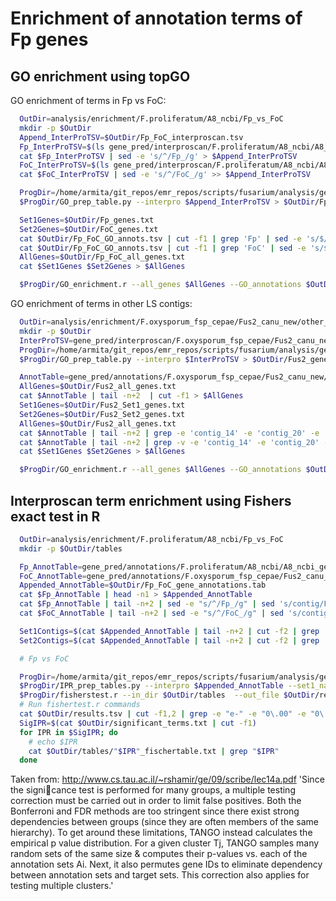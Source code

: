 # Enrichment of annotation terms of Fp genes

## GO enrichment using topGO


GO enrichment of terms in Fp vs FoC:

```bash
  OutDir=analysis/enrichment/F.proliferatum/A8_ncbi/Fp_vs_FoC
  mkdir -p $OutDir
  Append_InterProTSV=$OutDir/Fp_FoC_interproscan.tsv
  Fp_InterProTSV=$(ls gene_pred/interproscan/F.proliferatum/A8_ncbi/A8_ncbi_interproscan.tsv)
  cat $Fp_InterProTSV | sed -e 's/^/Fp_/g' > $Append_InterProTSV
  FoC_InterProTSV=$(ls gene_pred/interproscan/F.proliferatum/A8_ncbi/A8_ncbi_interproscan.tsv)
  cat $FoC_InterProTSV | sed -e 's/^/FoC_/g' >> $Append_InterProTSV

  ProgDir=/home/armita/git_repos/emr_repos/scripts/fusarium/analysis/gene_enrichment
  $ProgDir/GO_prep_table.py --interpro $Append_InterProTSV > $OutDir/Fp_FoC_GO_annots.tsv

  Set1Genes=$OutDir/Fp_genes.txt
  Set2Genes=$OutDir/FoC_genes.txt
  cat $OutDir/Fp_FoC_GO_annots.tsv | cut -f1 | grep 'Fp' | sed -e 's/$/\t0.001/g'> $Set1Genes
  cat $OutDir/Fp_FoC_GO_annots.tsv | cut -f1 | grep 'FoC' | sed -e 's/$/\t1.00/g' > $Set2Genes
  AllGenes=$OutDir/Fp_FoC_all_genes.txt
  cat $Set1Genes $Set2Genes > $AllGenes

  $ProgDir/GO_enrichment.r --all_genes $AllGenes --GO_annotations $OutDir/Fp_FoC_GO_annots.tsv --out_dir $OutDir > $OutDir/output.txt
```

GO enrichment of terms in other LS contigs:

```bash
  OutDir=analysis/enrichment/F.oxysporum_fsp_cepae/Fus2_canu_new/other_LS_vs_core
  mkdir -p $OutDir
  InterProTSV=gene_pred/interproscan/F.oxysporum_fsp_cepae/Fus2_canu_new/Fus2_canu_new_interproscan.tsv
  ProgDir=/home/armita/git_repos/emr_repos/scripts/fusarium/analysis/gene_enrichment
  $ProgDir/GO_prep_table.py --interpro $InterProTSV > $OutDir/Fus2_gene_GO_annots.tsv

  AnnotTable=gene_pred/annotations/F.oxysporum_fsp_cepae/Fus2_canu_new/Fus2_canu_new_gene_annotations.tab
  AllGenes=$OutDir/Fus2_all_genes.txt
  cat $AnnotTable | tail -n+2  | cut -f1 > $AllGenes
  Set1Genes=$OutDir/Fus2_Set1_genes.txt
  Set2Genes=$OutDir/Fus2_Set2_genes.txt
  AllGenes=$OutDir/Fus2_all_genes.txt
  cat $AnnotTable | tail -n+2 | grep -e 'contig_14' -e 'contig_20' -e 'contig_22' | cut -f1 | sed -e 's/$/\t0.001/g'> $Set1Genes
  cat $AnnotTable | tail -n+2 | grep -v -e 'contig_14' -e 'contig_20' -e 'contig_22' | cut -f1 | sed -e 's/$/\t1.00/g' > $Set2Genes
  cat $Set1Genes $Set2Genes > $AllGenes

  $ProgDir/GO_enrichment.r --all_genes $AllGenes --GO_annotations $OutDir/Fus2_gene_GO_annots.tsv --out_dir $OutDir > $OutDir/output.txt
```

## Interproscan term enrichment using Fishers exact test in R

```bash
  OutDir=analysis/enrichment/F.proliferatum/A8_ncbi/Fp_vs_FoC
  mkdir -p $OutDir/tables

  Fp_AnnotTable=gene_pred/annotations/F.proliferatum/A8_ncbi/A8_ncbi_gene_annotations.tab
  FoC_AnnotTable=gene_pred/annotations/F.oxysporum_fsp_cepae/Fus2_canu_new/Fus2_canu_new_gene_annotations.tab
  Appended_AnnotTable=$OutDir/Fp_FoC_gene_annotations.tab
  cat $Fp_AnnotTable | head -n1 > $Appended_AnnotTable
  cat $Fp_AnnotTable | tail -n+2 | sed -e "s/^/Fp_/g" | sed 's/contig/Fp_contig/g' >> $Appended_AnnotTable
  cat $FoC_AnnotTable | tail -n+2 | sed -e "s/^/FoC_/g" | sed 's/contig/FoC_contig/g' >> $Appended_AnnotTable

  Set1Contigs=$(cat $Appended_AnnotTable | tail -n+2 | cut -f2 | grep 'Fp_' | sort | uniq | tr -d '\n' | sed 's/Fp/ Fp/g')
  Set2Contigs=$(cat $Appended_AnnotTable | tail -n+2 | cut -f2 | grep 'FoC_' | sort | uniq | tr -d '\n' | sed 's/FoC/ FoC/g')

  # Fp vs FoC

  ProgDir=/home/armita/git_repos/emr_repos/scripts/fusarium/analysis/gene_enrichment
  $ProgDir/IPR_prep_tables.py --interpro $Appended_AnnotTable --set1_name Fp_genes --set2_name FoC_genes --contig_set1 $Set1Contigs  --contig_set2 $Set2Contigs --outdir $OutDir/tables
  $ProgDir/fisherstest.r --in_dir $OutDir/tables  --out_file $OutDir/results.tsv
  # Run fishertest.r commands
  cat $OutDir/results.tsv | cut -f1,2 | grep -e "e-" -e "0\.00" -e "0\.01" -e "0\.02" -e "0\.03" -e "0\.04"  > $OutDir/significant_terms.txt
  SigIPR=$(cat $OutDir/significant_terms.txt | cut -f1)
  for IPR in $SigIPR; do
    # echo $IPR
    cat $OutDir/tables/"$IPR"_fischertable.txt | grep "$IPR"
  done
```

Taken from: http://www.cs.tau.ac.il/~rshamir/ge/09/scribe/lec14a.pdf
'Since the signi􏰃cance test is performed for many groups, a multiple testing correction must be carried out in order to limit false positives. Both the Bonferroni and FDR methods are too stringent since there exist strong dependencies between groups (since they are often members of the same hierarchy). To get around these limitations, TANGO instead calculates the empirical p value distribution. For a given cluster Tj, TANGO samples many random sets of the same size & computes their p-values vs. each of the annotation sets Ai. Next, it also permutes gene IDs to eliminate dependency between annotation sets and target sets. This correction also applies for testing multiple clusters.'

